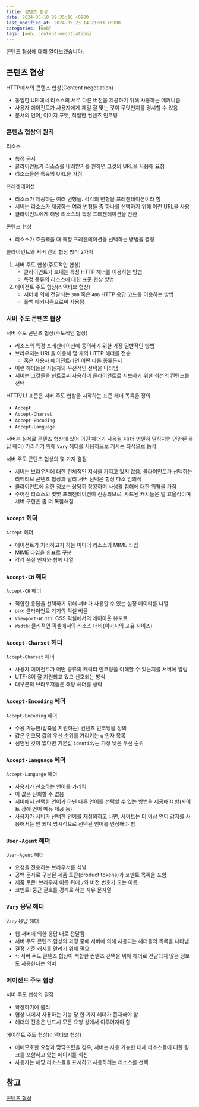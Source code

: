 ```yaml
---
title: 콘텐츠 협상
date: 2024-05-18 09:35:16 +0900
last_modified_at: 2024-05-23 14:21:03 +0900
categories: [Web]
tags: [web, content-negotiation]
---
```


콘텐츠 협상에 대해 알아보겠습니다.

## 콘텐츠 협상

HTTP에서의 콘텐츠 협상(Content negotiation)

- 동일한 URI에서 리소스의 서로 다른 버전을 제공하기 위해 사용하는 메커니즘
- 사용자 에이전트가 사용자에게 제일 잘 맞는 것이 무엇인지를 명시할 수 있음
- 문서의 언어, 이미지 포맷, 적절한 컨텐츠 인코딩

### 콘텐츠 협상의 원칙

리소스

- 특정 문서
- 클라이언트가 리소스를 내려받기를 원하면 그것의 URL을 사용해 요청
- 리소스들은 특유의 URL을 가짐

프레젠테이션

- 리소스가 제공하는 여러 변형들. 각각의 변형을 프레젠테이션이라 함
- 서버는 리소스가 제공하는 여러 변형들 중 하나를 선택하기 위해 이런 URL을 사용
- 클라이언트에게 해당 리소스의 특정 프레젠테이션을 반환

콘텐츠 협상

- 리소스가 호출됐을 때 특정 프레젠테이션을 선택하는 방법을 결정

클라이언트와 서버 간의 협상 방식 2가지

1. 서버 주도 협상(주도적인 협상)
   - 클라이언트가 보내는 특정 HTTP 헤더를 이용하는 방법
   - 특정 종류의 리소스에 대한 표준 협상 방법
2. 에이전트 주도 협상(리액티브 협상)
   - 서버에 의해 전달되는 `300` 혹은 `406` HTTP 응답 코드를 이용하는 방법
   - 폴백 메커니즘으로써 사용됨

### 서버 주도 콘텐츠 협상

서버 주도 콘텐츠 협상(주도적인 협상)

- 리소스의 특정 프레젠테이션에 동의하기 위한 가장 일반적인 방법
- 브라우저는 URL을 이용해 몇 개의 HTTP 헤더를 전송
  - 혹은 사용자 에이전트라면 어떤 다른 종류든지
- 이런 헤더들은 사용자의 우선적인 선택을 나타냄
- 서버는 그것들을 힌트로써 사용하며 클라이언트로 서브하기 위한 최선의 컨텐츠를 선택

HTTP/1.1 표준은 서버 주도 협상을 시작하는 표준 헤더 목록을 정의

- `Accept`
- `Accept-Charset`
- `Accept-Encoding`
- `Accept-Language`

서버는 실제로 콘텐츠 협상에 있어 어떤 헤더가 사용될 지(더 엄밀히 말하자면 연관된 응답 헤더) 가리키기 위해 `Vary` 헤더를 사용하므로 캐시는 최적으로 동작

서버 주도 콘텐츠 협상의 몇 가지 결점

- 서버는 브라우저에 대한 전체적인 지식을 가지고 있지 않음. 클라이언트가 선택하는 리액티브 콘텐츠 협상과 달리 서버 선택은 항상 다소 임의적
- 클라이언트에 의한 정보는 상당히 장황하며 사생활 침해에 대한 위협을 가짐
- 주어진 리소스의 몇몇 프레젠테이션이 전송되므로, 샤드된 캐시들은 덜 효율적이며 서버 구현은 좀 더 복잡해짐

### `Accept` 헤더

`Accept` 헤더

- 에이전트가 처리하고자 하는 미디어 리소스의 MIME 타입
- MIME 타입을 쉼표로 구분
- 각각 품질 인자와 함께 나열

### `Accept-CH` 헤더

`Accept-CH` 헤더

- 적합한 응답을 선택하기 위해 서버가 사용할 수 있는 설정 데이터를 나열
- `DPR`: 클라이언트 기기의 픽셀 비율
- `Viewport-Width`: CSS 픽셀에서의 레이아웃 뷰포트
- `Width`: 물리적인 픽셀에서의 리소스 너비(이미지의 고유 사이즈)

### `Accept-Charset` 헤더

`Accept-Charset` 헤더

- 사용자 에이전트가 어떤 종류의 캐릭터 인코딩을 이해할 수 있는지를 서버에 알림
- UTF-8이 잘 지원되고 있고 선호되는 방식
- 대부분의 브라우저들은 해당 헤더를 생략

### `Accept-Encoding` 헤더

`Accept-Encoding` 헤더

- 수용 가능한(압축을 지원하는) 컨텐츠 인코딩을 정의
- 값은 인코딩 값의 우선 순위를 가리키는 q 인자 목록
- 선언된 것이 없다면 기본값 `identidy`는 가장 낮은 우선 순위

### `Accept-Language` 헤더

`Accept-Language` 헤더

- 사용자가 선호하는 언어를 가리킴
- 이 값은 신뢰할 수 없음
- 서버에서 선택한 언어가 아닌 다른 언어를 선택할 수 있는 방법을 제공해야 함(사이트 상에 언어 메뉴 제공 등)
- 사용자가 서버가 선택한 언어를 재정의하고 나면, 사이트는 더 이상 언어 감지를 사용해서는 안 되며 명시적으로 선택된 언어를 인정해야 함

### `User-Agent` 헤더

`User-Agent` 헤더

- 요청을 전송하는 브라우저를 식별
- 공백 문자로 구분된 제품 토큰(product tokens)과 코멘트 목록을 포함
- 제품 토큰: 브라우저 이름 뒤에 `/`와 버전 번호가 오는 이름
- 코멘트: 둥근 괄호를 경계로 하는 자유 문자열

### `Vary` 응답 헤더

`Vary` 응답 헤더

- 웹 서버에 의한 응답 내로 전달됨
- 서버 주도 콘텐츠 협상의 과정 중에 서버에 의해 사용되는 헤더들의 목록을 나타냄
- 결정 기준 캐시를 알리기 위해 필요
- `*`: 서버 주도 콘텐츠 협상이 적합한 컨텐츠 선택을 위해 헤더로 전달되지 않은 정보도 사용한다는 의미

### 에이전트 주도 협상

서버 주도 협상의 결점

- 확장하기에 불리
- 협상 내에서 사용하는 기능 당 한 가지 헤더가 존재해야 함
- 헤더의 전송은 반드시 모든 요청 상에서 이루어져야 함

에이전트 주도 협상(리액티브 협상)

- 애매모호한 요청과 맞닥뜨렸을 경우, 서버는 사용 가능한 대체 리소스들에 대한 링크를 포함하고 있는 페이지를 회신
- 사용자는 해당 리소스들을 표시하고 사용하려는 리소스를 선택

## 참고

[콘텐츠 협상](https://developer.mozilla.org/ko/docs/Web/HTTP/Content_negotiation)
